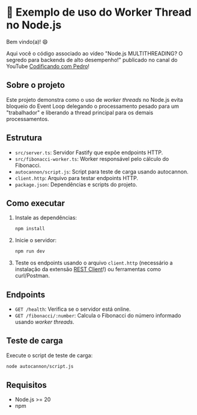 # 🚀 Exemplo de uso do Worker Thread no Node.js

Bem vindo(a)! 😄

Aqui você o código associado ao vídeo "Node.js MULTITHREADING? O segredo para backends de alto desempenho!" publicado no canal do YouTube [Codificando com Pedro](https://www.youtube.com/@CodificandoComPedro)!

## Sobre o projeto

Este projeto demonstra como o uso de _worker threads_ no Node.js evita bloqueio do Event Loop delegando o processamento pesado para um "trabalhador" e liberando a thread principal para os demais processamentos.

## Estrutura

- `src/server.ts`: Servidor Fastify que expõe endpoints HTTP.
- `src/fibonacci-worker.ts`: Worker responsável pelo cálculo do Fibonacci.
- `autocannon/script.js`: Script para teste de carga usando autocannon.
- `client.http`: Arquivo para testar endpoints HTTP.
- `package.json`: Dependências e scripts do projeto.

## Como executar

1. Instale as dependências:
   ```sh
   npm install
   ```

2. Inicie o servidor:
   ```sh
   npm run dev
   ```

3. Teste os endpoints usando o arquivo `client.http` (necessário a instalação da extensão [REST Client](https://marketplace.visualstudio.com/items?itemName=humao.rest-client)!) ou ferramentas como curl/Postman.

## Endpoints

- `GET /health`: Verifica se o servidor está online.
- `GET /fibonacci/:number`: Calcula o Fibonacci do número informado usando _worker threads_.

## Teste de carga

Execute o script de teste de carga:
```sh
node autocannon/script.js
```

## Requisitos

- Node.js >= 20
- npm